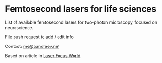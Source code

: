 # Femtosecond lasers for life sciences

List of available femtosecond lasers for two-photon microscopy, focused on neuroscience.

File push request to add / edit info

Contact: me@aandreev.net

Based on article in [Laser Focus World](https://www.laserfocusworld.com/lasers-sources/article/14185273/twophoton-microscopy-and-the-100000-question-tunable-or-fixedwavelength-femtosecond-laser)
